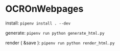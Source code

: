 # OCROnWebpages

install:
`` pipenv install . --dev ``

generate:
`` pipenv run python generate_html.py ``

render ( &save ):
`` pipenv run python render_html.py ``
